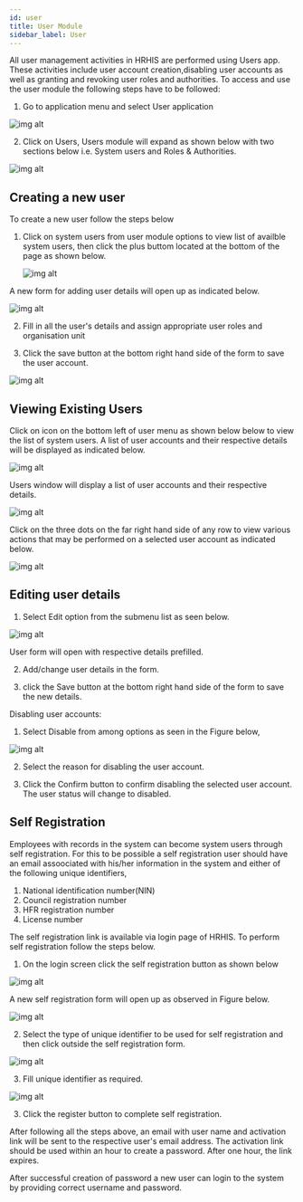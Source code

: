 ```yaml
---
id: user
title: User Module
sidebar_label: User
---
```


All user management activities in HRHIS are performed using Users app. These activities include user account creation,disabling user accounts as well as granting and revoking user roles and authorities. To access and use the user module the following steps have to be followed:

1.  Go to application menu and select User application

![img alt](/images/openuser.png)

2.  Click on Users, Users module will expand as shown below with two sections below i.e. System users and Roles & Authorities.

![img alt](/images/UserPage.png)

## Creating a new user

To create a new user follow the steps below

1. Click on system users from user module options to view list of availble system users, then click the plus buttom located at the bottom of the page as shown below.

   ![img alt](/images/CreatingUser.png)

A new form for adding user details will open up as indicated below.

![img alt](/images/NewUserForm.png)

2. Fill in all the user's details and assign appropriate user roles and organisation unit

3. Click the save button at the bottom right hand side of the form to save the user account.

![img alt](/images/SavingUser.png)

## Viewing Existing Users

Click on icon on the bottom left of user menu as shown below below to view the list of system users. A list of user accounts and their respective details will be displayed as indicated below.

![img alt](/images/ViewingUsers.png)

Users window will display a list of user accounts and their respective details.

![img alt](/images/UserList.png)

Click on the three dots on the far right hand side of any row to view various actions that may be performed on a selected user account as indicated below.

![img alt](/images/UserSubMenus.png)

## Editing user details

1.  Select Edit option from the submenu list as seen below.

![img alt](/images/SubMenuList.png)

User form will open with respective details prefilled.

2.  Add/change user details in the form.

3.  click the Save button at the bottom right hand side of the form to save the new details.

Disabling user accounts:

1.  Select Disable from among options as seen in the Figure below,

![img alt](/images/SubMenuList.png)

2.  Select the reason for disabling the user account.

3.  Click the Confirm button to confirm disabling the selected user account. The user status will change to disabled.

## Self Registration

Employees with records in the system can become system users through self registration. For this to be possible a self registration user should have an email assoociated with his/her information in the system and either of the following unique identifiers,
 1. National identification number(NIN)
 2. Council registration number
 3. HFR registration number
 4. License number
 
The self registration link is available via login page of HRHIS. To perform self registration follow the steps below.


1.  On the login screen click the self registration button as shown below

![img alt](/images/SelfRegistrationBtn.png)

A new self registration form will open up as observed in Figure below.

![img alt](/images/SelfRegistrationForm.png)

2. Select the type of unique identifier to be used for self registration and then click outside the self registration form.

![img alt](/images/SelfRegistrationID.png)

3. Fill unique identifier as required.

![img alt](/images/FillingSelfRegistrationFields.png)

3. Click the register button to complete self registration. 

After following all the steps above, an email with user name and activation link will be sent to the respective user's email address. The activation link should be used within an hour to create a password. After one hour, the link expires.

After successful creation of password a new user can login to the system by providing correct username and password.
